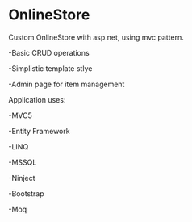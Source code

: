 # OnlineStore
Custom OnlineStore with asp.net, using mvc pattern.

-Basic CRUD operations

-Simplistic template stlye

-Admin page for item management


Application uses:

-MVC5

-Entity Framework

-LINQ

-MSSQL

-Ninject

-Bootstrap

-Moq
